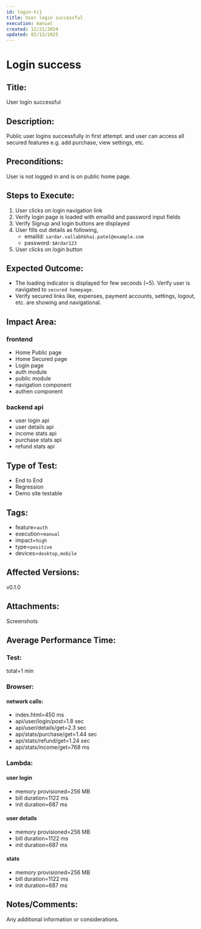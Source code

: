 ```yaml
---
id: login-tc1
title: User login successful
execution: manual
created: 12/21/2024
updated: 02/13/2025
---
```


# Login success

## Title:

User login successful

## Description:

Public user logins successfully in first attempt. and user can access all secured features e.g. add purchase, view settings, etc.

## Preconditions:

User is not logged in and is on public home page.

## Steps to Execute:

1. User clicks on login navigation link
2. Verify login page is loaded with emailId and password input fields
3. Verify Signup and login buttons are displayed
4. User fills out details as following,
   - emailId: `sardar.vallabhbhai.patel@example.com`
   - password: `$Ardar123`
5. User clicks on login button

## Expected Outcome:

- The loading indicator is displayed for few seconds (~5). Verify user is navigated to `secured homepage`.
- Verify secured links like, expenses, payment accounts, settings, logout, etc. are showing and navigational.

## Impact Area:

### frontend

- Home Public page
- Home Secured page
- Login page
- auth module
- public module
- navigation component
- authen component

### backend api

- user login api
- user details api
- income stats api
- purchase stats api
- refund stats api

## Type of Test:

- End to End
- Regression
- Demo site testable

## Tags:

- feature=`auth`
- execution=`manual`
- impact=`high`
- type=`positive`
- devices=`desktop,mobile`

## Affected Versions:

v0.1.0

## Attachments:

Screenshots

## Average Performance Time:

### Test:

total=1 min

### Browser:

#### network calls:

- index.html=450 ms
- api/user/login/post=1.8 sec
- api/user/details/get=2.3 sec
- api/stats/purchase/get=1.44 sec
- api/stats/refund/get=1.24 sec
- api/stats/income/get=768 ms

### Lambda:

#### user login

- memory provisioned=256 MB
- bill duration=1122 ms
- init duration=687 ms

#### user details

- memory provisioned=256 MB
- bill duration=1122 ms
- init duration=687 ms

#### stats

- memory provisioned=256 MB
- bill duration=1122 ms
- init duration=687 ms

## Notes/Comments:

Any additional information or considerations.
